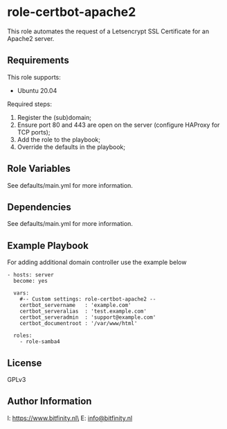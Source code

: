 role-certbot-apache2
=========

This role automates the request of a Letsencrypt SSL Certificate for an Apache2 server.

Requirements
------------

This role supports:
- Ubuntu 20.04

Required steps:
1. Register the (sub)domain; 
2. Ensure port 80 and 443 are open on the server (configure HAProxy for TCP ports);
3. Add the role to the playbook;
4. Override the defaults in the playbook;

Role Variables
--------------

See defaults/main.yml for more information.

Dependencies
------------

See defaults/main.yml for more information.

Example Playbook
----------------

For adding additional domain controller use the example below

    - hosts: server
      become: yes

      vars:
        #-- Custom settings: role-certbot-apache2 --
        certbot_servername   : 'example.com'
        certbot_serveralias  : 'test.example.com'
        certbot_serveradmin  : 'support@example.com'
        certbot_documentroot : '/var/www/html'
        
      roles:
        - role-samba4

License
-------

GPLv3

Author Information
------------------

I: https://www.bitfinity.nl\
E: info@bitfinity.nl

